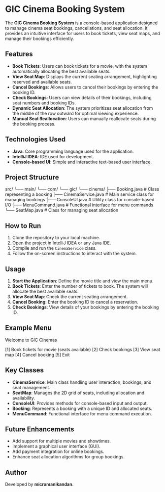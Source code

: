 # GIC Cinema Booking System

The **GIC Cinema Booking System** is a console-based application designed to manage cinema seat bookings, cancellations, and seat allocation. It provides an intuitive interface for users to book tickets, view seat maps, and manage their bookings efficiently.

## Features

- **Book Tickets**: Users can book tickets for a movie, with the system automatically allocating the best available seats.
- **View Seat Map**: Displays the current seating arrangement, highlighting reserved and available seats.
- **Cancel Bookings**: Allows users to cancel their bookings by entering the booking ID.
- **Check Bookings**: Users can view details of their bookings, including seat numbers and booking IDs.
- **Dynamic Seat Allocation**: The system prioritizes seat allocation from the middle of the row outward for optimal viewing experience.
- **Manual Seat Reallocation**: Users can manually reallocate seats during the booking process.

## Technologies Used

- **Java**: Core programming language used for the application.
- **IntelliJ IDEA**: IDE used for development.
- **Console-based UI**: Simple and interactive text-based user interface.

## Project Structure
src/
└── main/
    └── com/
        └── gic/
            └── cinema/
                ├── Booking.java         # Class representing a booking
                ├── CinemaService.java   # Main service class for managing bookings
                ├── ConsoleUI.java       # Utility class for console-based I/O
                ├── MenuCommand.java     # Functional interface for menu commands
                └── SeatMap.java         # Class for managing seat allocation

## How to Run

1. Clone the repository to your local machine.
2. Open the project in IntelliJ IDEA or any Java IDE.
3. Compile and run the `CinemaService` class.
4. Follow the on-screen instructions to interact with the system.

## Usage

1. **Start the Application**: Define the movie title and view the main menu.
2. **Book Tickets**: Enter the number of tickets to book. The system will allocate the best available seats.
3. **View Seat Map**: Check the current seating arrangement.
4. **Cancel Booking**: Enter the booking ID to cancel a reservation.
5. **Check Bookings**: View details of your bookings by entering the booking ID.

## Example Menu

Welcome to GIC Cinemas

[1] Book tickets for movie (seats available) 
[2] Check bookings 
[3] View seat map 
[4] Cancel booking 
[5] Exit

## Key Classes

- **CinemaService**: Main class handling user interaction, bookings, and seat management.
- **SeatMap**: Manages the 2D grid of seats, including allocation and availability.
- **ConsoleUI**: Provides methods for console-based input and output.
- **Booking**: Represents a booking with a unique ID and allocated seats.
- **MenuCommand**: Functional interface for menu command execution.

## Future Enhancements

- Add support for multiple movies and showtimes.
- Implement a graphical user interface (GUI).
- Add payment integration for online bookings.
- Enhance seat allocation algorithms for group bookings.

## Author

Developed by **micromanikandan**.
                    
